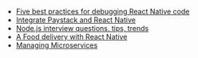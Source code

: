 <!-- daily.dev BOOKMARKS:START -->
- [Five best practices for debugging React Native code](https://app.daily.dev/posts/d3GPBunGx?utm_source=rss&utm_medium=bookmarks&utm_campaign=HXokpWzAezAZPdGcYtCZz)
- [Integrate Paystack and React Native](https://app.daily.dev/posts/UkMJXN7Zb?utm_source=rss&utm_medium=bookmarks&utm_campaign=HXokpWzAezAZPdGcYtCZz)
- [Node.js interview questions, tips, trends](https://app.daily.dev/posts/WZUwZNyX6?utm_source=rss&utm_medium=bookmarks&utm_campaign=HXokpWzAezAZPdGcYtCZz)
- [A Food delivery with React Native](https://app.daily.dev/posts/umhfjMF3m?utm_source=rss&utm_medium=bookmarks&utm_campaign=HXokpWzAezAZPdGcYtCZz)
- [Managing Microservices](https://app.daily.dev/posts/tGd253D1O?utm_source=rss&utm_medium=bookmarks&utm_campaign=HXokpWzAezAZPdGcYtCZz)
<!-- daily.dev BOOKMARKS:END -->
